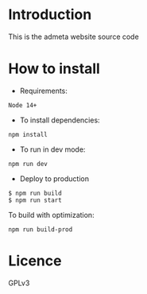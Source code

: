 # Introduction

This is the admeta website source code


# How to install

* Requirements:
```
Node 14+
```


* To install dependencies:
```
npm install
```


* To run in dev mode:
```
npm run dev
```


* Deploy to production

```
$ npm run build
$ npm run start
```

To build with optimization:

```
npm run build-prod
```
# Licence
GPLv3
